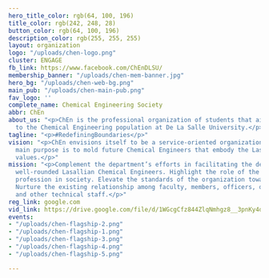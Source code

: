 ```yaml
---
hero_title_color: rgb(64, 100, 196)
title_color: rgb(242, 248, 28)
button_color: rgb(64, 100, 196)
description_color: rgb(255, 255, 255)
layout: organization
logo: "/uploads/chen-logo.png"
cluster: ENGAGE
fb_link: https://www.facebook.com/ChEnDLSU/
membership_banner: "/uploads/chen-mem-banner.jpg"
hero_bg: "/uploads/chen-web-bg.png"
main_pub: "/uploads/chen-main-pub.png"
fav_logo: ''
complete_name: Chemical Engineering Society
abbr: ChEn
about_us: "<p>ChEn is the professional organization of students that aims to cater
  to the Chemical Engineering population at De La Salle University.</p>"
tagline: "<p>#RedefiningBoundaries</p>"
vision: "<p>ChEn envisions itself to be a service-oriented organization in DLSU whose
  main purpose is to mold future Chemical Engineers that embody the Lasallian core
  values.</p>"
mission: "<p>Complement the department’s efforts in facilitating the development of
  well-rounded Lasallian Chemical Engineers. Highlight the role of the Chemical Engineering
  profession in society. Elevate the standards of the organization towards excellence.
  Nurture the existing relationship among faculty, members, officers, other organizations,
  and other technical staff.</p>"
reg_link: google.com
vid_link: https://drive.google.com/file/d/1WGcgCfz844ZlqNmhgz8__3pnKy4di2d6/preview
events:
- "/uploads/chen-flagship-2.png"
- "/uploads/chen-flagship-1.png"
- "/uploads/chen-flagship-3.png"
- "/uploads/chen-flagship-4.png"
- "/uploads/chen-flagship-5.png"

---
```

